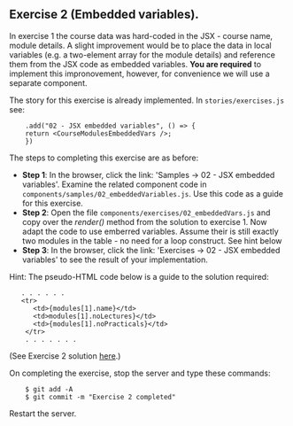 ## Exercise 2 (Embedded variables).

In exercise 1 the course data was hard-coded in the JSX - course name, module details.  A slight improvement would be to place the data in local variables (e.g. a two-element array for the module details) and reference them from the JSX code as embedded variables. __You are required__ to implement this impronovement, however, for convenience we will use a separate component. 

The story for this exercise is already implemented. In `stories/exercises.js` see:

        .add("02 - JSX embedded variables", () => {
        return <CourseModulesEmbeddedVars />;
        })

The steps to completing this exercise are as before:
 
+ __Step 1__: In the browser, click the link: 'Samples -> 02 - JSX embedded variables'. Examine the related component code in `components/samples/02_embeddedVariables.js`. Use this code as a guide for this exercise.
+ __Step 2__: Open the file  `components/exercises/02_embeddedVars.js` and copy over the *render()* method from the solution to exercise 1. Now adapt the code to use emberred variables. Assume their is still exactly two modules in the table - no need for a loop construct. See hint below
+ __Step 3__: In the browser, click the link: 'Exercises -> 02 - JSX embedded variables' to see the result of your implementation. 

Hint: The pseudo-HTML code below is a guide to the solution required:
       
       . . . . . . 
       <tr>
          <td>{modules[1].name}</td>
          <td>modules[1].noLectures}</td>
          <td>{modules[1].noPracticals}</td>
        </tr>
        . . . . . . . 

(See Exercise 2 solution [here][solutions].)

On completing the exercise, stop the server and type these commands:

        $ git add -A
        $ git commit -m "Exercise 2 completed"

Restart the server.

[solutions]: ./index.html#/Solutions
